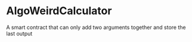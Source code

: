 # AlgoWeirdCalculator
A smart contract that can only add two arguments together and store the last output
